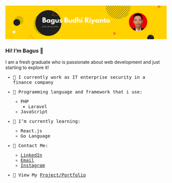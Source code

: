 ![Profile Name Banner](https://github.com/riyanbagusb/riyanbagusb/raw/master/images/banner/banner.png)

### Hi! I’m Bagus 👋

I am a fresh graduate who is passionate about web development and just starting to explore it!

<samp>

- 🔭 I currently work as IT enterprise security in a finance company

- 📝 Programming language and framework that i use:
	- PHP
		- Laravel
	- JavaScript

- 🌱 I’m currently learning:
	- React.js
	- Go Language

* 📧 Contact Me:
	* [LinkedIn](https://www.linkedin.com/in/bagus-budhi-riyanto)
	* [Email](mailto:riyanbagusb@gmail.com)
	* [Instagram](https://instagram.com/riyan_bagusb)

* 📃 View My [Project/Portfolio](https://github.com/riyanbagusb/my-portfolio)
</samp>


<!--
**riyanbagusb/riyanbagusb** is a ✨ _special_ ✨ repository because its `README.md` (this file) appears on your GitHub profile.

Here are some ideas to get you started:

* [Twitter](https://twitter.com/riyan_bagusb)

- 🔭 I’m currently working on ...
- 🌱 I’m currently learning ...
- 👯 I’m looking to collaborate on ...
- 🤔 I’m looking for help with ...
- 💬 Ask me about ...
- 📫 How to reach me: ...
- 😄 Pronouns: ...
- ⚡ Fun fact: ...
-->
